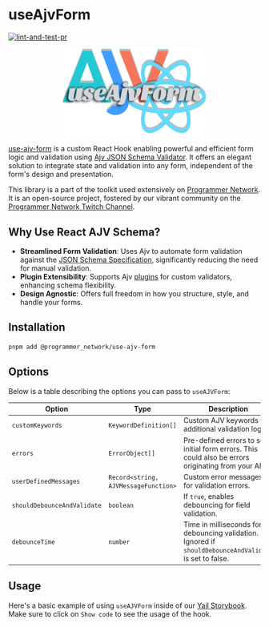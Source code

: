 # useAjvForm

[![lint-and-test-pr](https://github.com/Programmer-Network/use-ajv-form/actions/workflows/lint-and-test.yaml/badge.svg)](https://github.com/Programmer-Network/use-ajv-form/actions/workflows/lint-and-test.yaml)

<p align="center" style="width:300px; margin: auto;">
  <img src="./assets/ajv-react.png">
</p>

[use-ajv-form](https://github.com/agjs/use-ajv-form) is a custom React Hook enabling powerful and efficient form logic and validation using [Ajv JSON Schema Validator](https://ajv.js.org/). It offers an elegant solution to integrate state and validation into any form, independent of the form's design and presentation.

This library is a part of the toolkit used extensively on [Programmer Network](https://programmer.network/). It is an open-source project, fostered by our vibrant community on the [Programmer Network Twitch Channel](https://twitch.tv/programmer_network).

## Why Use React AJV Schema?

- **Streamlined Form Validation**: Uses Ajv to automate form validation against the [JSON Schema Specification](https://json-schema.org/specification.html), significantly reducing the need for manual validation.
- **Plugin Extensibility**: Supports Ajv [plugins](https://ajv.js.org/packages/) for custom validators, enhancing schema flexibility.
- **Design Agnostic**: Offers full freedom in how you structure, style, and handle your forms.

## Installation

```bash
pnpm add @programmer_network/use-ajv-form
```

## Options

Below is a table describing the options you can pass to `useAJVForm`:

| Option                      | Type                                 | Description                                                                                             |
| --------------------------- | ------------------------------------ | ------------------------------------------------------------------------------------------------------- |
| `customKeywords`            | `KeywordDefinition[]`                | Custom AJV keywords for additional validation logic.                                                    |
| `errors`                    | `ErrorObject[]`                      | Pre-defined errors to set initial form errors. This could also be errors originating from your API.     |
| `userDefinedMessages`       | `Record<string, AJVMessageFunction>` | Custom error messages for validation errors.                                                            |
| `shouldDebounceAndValidate` | `boolean`                            | If `true`, enables debouncing for field validation.                                                     |
| `debounceTime`              | `number`                             | Time in milliseconds for debouncing validation. Ignored if `shouldDebounceAndValidate` is set to false. |

## Usage

Here's a basic example of using `useAJVForm` inside of our [Yail Storybook](https://yail.programmer.network/?path=/docs/input-forms--docs). Make sure to click on `Show code` to see the usage of the hook.
